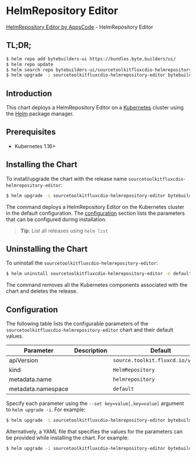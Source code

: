 # HelmRepository Editor

[HelmRepository Editor by AppsCode](https://byte.builders) - HelmRepository Editor

## TL;DR;

```bash
$ helm repo add bytebuilders-ui https://bundles.byte.builders/ui/
$ helm repo update
$ helm search repo bytebuilders-ui/sourcetoolkitfluxcdio-helmrepository-editor --version=v0.4.15
$ helm upgrade -i sourcetoolkitfluxcdio-helmrepository-editor bytebuilders-ui/sourcetoolkitfluxcdio-helmrepository-editor -n default --create-namespace --version=v0.4.15
```

## Introduction

This chart deploys a HelmRepository Editor on a [Kubernetes](http://kubernetes.io) cluster using the [Helm](https://helm.sh) package manager.

## Prerequisites

- Kubernetes 1.16+

## Installing the Chart

To install/upgrade the chart with the release name `sourcetoolkitfluxcdio-helmrepository-editor`:

```bash
$ helm upgrade -i sourcetoolkitfluxcdio-helmrepository-editor bytebuilders-ui/sourcetoolkitfluxcdio-helmrepository-editor -n default --create-namespace --version=v0.4.15
```

The command deploys a HelmRepository Editor on the Kubernetes cluster in the default configuration. The [configuration](#configuration) section lists the parameters that can be configured during installation.

> **Tip**: List all releases using `helm list`

## Uninstalling the Chart

To uninstall the `sourcetoolkitfluxcdio-helmrepository-editor`:

```bash
$ helm uninstall sourcetoolkitfluxcdio-helmrepository-editor -n default
```

The command removes all the Kubernetes components associated with the chart and deletes the release.

## Configuration

The following table lists the configurable parameters of the `sourcetoolkitfluxcdio-helmrepository-editor` chart and their default values.

|     Parameter      | Description |                    Default                    |
|--------------------|-------------|-----------------------------------------------|
| apiVersion         |             | <code>source.toolkit.fluxcd.io/v1beta2</code> |
| kind               |             | <code>HelmRepository</code>                   |
| metadata.name      |             | <code>helmrepository</code>                   |
| metadata.namespace |             | <code>default</code>                          |


Specify each parameter using the `--set key=value[,key=value]` argument to `helm upgrade -i`. For example:

```bash
$ helm upgrade -i sourcetoolkitfluxcdio-helmrepository-editor bytebuilders-ui/sourcetoolkitfluxcdio-helmrepository-editor -n default --create-namespace --version=v0.4.15 --set apiVersion=source.toolkit.fluxcd.io/v1beta2
```

Alternatively, a YAML file that specifies the values for the parameters can be provided while
installing the chart. For example:

```bash
$ helm upgrade -i sourcetoolkitfluxcdio-helmrepository-editor bytebuilders-ui/sourcetoolkitfluxcdio-helmrepository-editor -n default --create-namespace --version=v0.4.15 --values values.yaml
```
